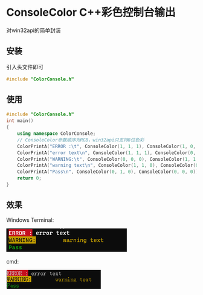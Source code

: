# ConsoleColor C++彩色控制台输出

对win32api的简单封装

## 安装

引入头文件即可

```c++
#include "ColorConsole.h"
```

## 使用

```C++
#include "ColorConsole.h"
int main()
{
	using namespace ColorConsole;
	// ConsoleColor参数顺序为RGB，win32api只支持8位色彩
	ColorPrintA("ERROR :\t", ConsoleColor(1, 1, 1), ConsoleColor(1, 0, 0));
	ColorPrintA("error text\n", ConsoleColor(1, 1, 1), ConsoleColor(0, 0, 0));
	ColorPrintA("WARNING:\t", ConsoleColor(0, 0, 0), ConsoleColor(1, 1, 0));
	ColorPrintA("warning text\n", ConsoleColor(1, 1, 0), ConsoleColor(0, 0, 0));
	ColorPrintA("Pass\n", ConsoleColor(0, 1, 0), ConsoleColor(0, 0, 0));
	return 0;
}
```

## 效果

Windows Terminal:

![Windows Terminal](./img/WindowsTerminal.png)

cmd:

![CMD](./img/cmd.png)

